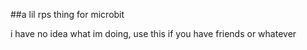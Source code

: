 ##a lil rps thing for microbit

i have no idea what im doing, use this if you have friends or whatever
